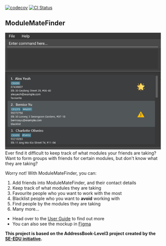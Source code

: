[![codecov](https://codecov.io/gh/AY2122S2-CS2103T-T13-4/tp/branch/master/graph/badge.svg?token=7ST0L6C9AY)](https://codecov.io/gh/AY2122S2-CS2103T-T13-4/tp)
[![CI Status](https://github.com/AY2122S2-CS2103T-T13-4/tp/workflows/Java%20CI/badge.svg)](https://github.com/AY2122S2-CS2103T-T13-4/tp/actions)

## ModuleMateFinder
![Ui](docs/images/Ui.png)
Ever find it difficult to keep track of what modules your friends are taking?  
Want to form groups with friends for certain modules, but don't know what they are taking?


Worry not! With ModuleMateFinder, you can:
1) Add friends into ModuleMateFinder, and their contact details
2) Keep track of what modules they are taking
3) Favourite people who you want to work with the most
4) Blacklist people who you want to **avoid** working with
5) Find people by the modules they are taking
6) Many more...


- Head over to the [User Guide](https://ay2122s2-cs2103t-t13-4.github.io/tp/UserGuide.html) to find out more
- You can also see the mockup in [Figma](https://www.figma.com/file/COWAJJL0DBAPffotRIkHXz/ModuleMateFinder?node-id=0%3A1)

**This project is based on the AddressBook-Level3 project created by the [SE-EDU initiative](https://se-education.org).**

